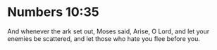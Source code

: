 # Numbers 10:35

And whenever the ark set out, Moses said, Arise, O Lord, and let your enemies be scattered, and let those who hate you flee before you.
